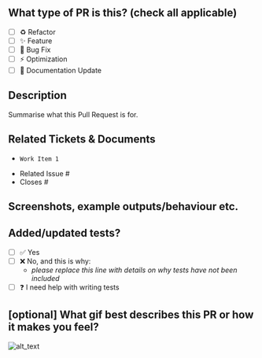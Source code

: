 <!--
     ⚠ Ensure the PR title starts with a reference to the primary Azure Boards work item it completes, in the form `AB#<id> My PR Title`.
     
     For Work In Progress Pull Requests, please use the Draft PR feature,
     see https://github.blog/2019-02-14-introducing-draft-pull-requests/ for further details.

     PR Guidance:
     - 👷‍♀️ Create small PRs. In most cases this will be possible.
     - ✅ Provide tests for your changes.
     - 📝 Use descriptive commit messages.
     - 📗 Update any related documentation and include any relevant screenshots.
-->

## What type of PR is this? (check all applicable)

- [ ] ♻️ Refactor
- [ ] ✨ Feature
- [ ] 🐛 Bug Fix
- [ ] ⚡️ Optimization
- [ ] 📝 Documentation Update

## Description

Summarise what this Pull Request is for.

## Related Tickets & Documents

<!--
If there are any further (child or related) Azure Boards work items, reference them here in the form `AB#<id>`
-->

- `Work Item 1`

<!--
For pull requests that relate or close an issue, please include them
below.  We like to follow [Github's guidance on linking issues to pull requests](https://docs.github.com/en/issues/tracking-your-work-with-issues/linking-a-pull-request-to-an-issue).

For example having the text: "closes #1234" would connect the current pull
request to issue 1234.  And when we merge the pull request, Github will
automatically close the issue.
-->

- Related Issue #
- Closes #

## Screenshots, example outputs/behaviour etc.

## Added/updated tests?

- [ ] ✅ Yes
- [ ] ❌ No, and this is why:
  - _please replace this line with details on why tests have not been included_
- [ ] ❓ I need help with writing tests

## [optional] What gif best describes this PR or how it makes you feel?

![alt_text](gif_link)
